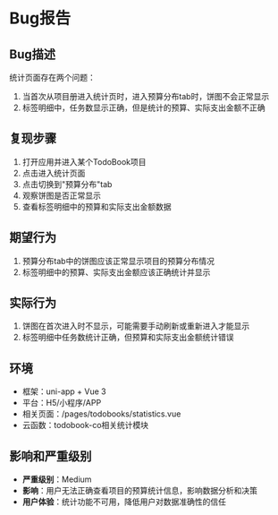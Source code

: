 # Bug报告

## Bug描述
统计页面存在两个问题：
1. 当首次从项目册进入统计页时，进入预算分布tab时，饼图不会正常显示
2. 标签明细中，任务数显示正确，但是统计的预算、实际支出金额不正确

## 复现步骤
1. 打开应用并进入某个TodoBook项目
2. 点击进入统计页面
3. 点击切换到"预算分布"tab
4. 观察饼图是否正常显示
5. 查看标签明细中的预算和实际支出金额数据

## 期望行为
1. 预算分布tab中的饼图应该正常显示项目的预算分布情况
2. 标签明细中的预算、实际支出金额应该正确统计并显示

## 实际行为
1. 饼图在首次进入时不显示，可能需要手动刷新或重新进入才能显示
2. 标签明细中任务数统计正确，但预算和实际支出金额统计错误

## 环境
- 框架：uni-app + Vue 3
- 平台：H5/小程序/APP
- 相关页面：/pages/todobooks/statistics.vue
- 云函数：todobook-co相关统计模块

## 影响和严重级别
- **严重级别**：Medium
- **影响**：用户无法正确查看项目的预算统计信息，影响数据分析和决策
- **用户体验**：统计功能不可用，降低用户对数据准确性的信任